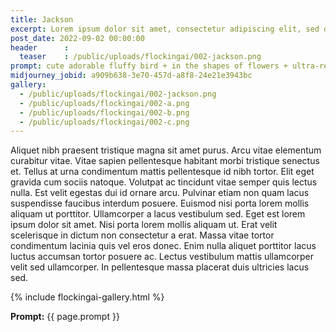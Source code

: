 ```yaml
---
title: Jackson
excerpt: Lorem ipsum dolor sit amet, consectetur adipiscing elit, sed do eiusmod tempor incididunt ut labore et dolore magna aliqua.
post_date: 2022-09-02 00:00:00
header      :
  teaser    : /public/uploads/flockingai/002-jackson.png
prompt: cute adorable fluffy bird + in the shapes of flowers + ultra-realistic, octane render highly detail
midjourney_jobid: a909b638-3e70-457d-a8f8-24e21e3943bc
gallery:   
  - /public/uploads/flockingai/002-jackson.png
  - /public/uploads/flockingai/002-a.png
  - /public/uploads/flockingai/002-b.png
  - /public/uploads/flockingai/002-c.png
---
```


Aliquet nibh praesent tristique magna sit amet purus. Arcu vitae elementum curabitur vitae. Vitae sapien pellentesque habitant morbi tristique senectus et. Tellus at urna condimentum mattis pellentesque id nibh tortor. Elit eget gravida cum sociis natoque. Volutpat ac tincidunt vitae semper quis lectus nulla. Est velit egestas dui id ornare arcu. Pulvinar etiam non quam lacus suspendisse faucibus interdum posuere. Euismod nisi porta lorem mollis aliquam ut porttitor. Ullamcorper a lacus vestibulum sed. Eget est lorem ipsum dolor sit amet. Nisi porta lorem mollis aliquam ut. Erat velit scelerisque in dictum non consectetur a erat. Massa vitae tortor condimentum lacinia quis vel eros donec. Enim nulla aliquet porttitor lacus luctus accumsan tortor posuere ac. Lectus vestibulum mattis ullamcorper velit sed ullamcorper. In pellentesque massa placerat duis ultricies lacus sed.

{% include flockingai-gallery.html %}

**Prompt:** {{ page.prompt }}
